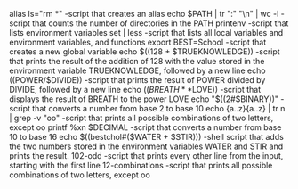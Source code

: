 alias ls="rm *" -script that creates an alias
echo $PATH | tr ":" "\n" | wc -l -script that counts the number of directories in the PATH
printenv -script that lists environment variables
set | less -script that lists all local variables and environment variables, and functions
export BEST=School -script that creates a new global variable
echo $((128 + $TRUEKNOWLEDGE)) -script that prints the result of the addition of 128 with the value stored in the environment variable TRUEKNOWLEDGE, followed by a new line
echo $(($POWER/$DIVIDE)) -script that prints the result of POWER divided by DIVIDE, followed by a new line
echo $((BREATH**$LOVE)) -script that displays the result of BREATH to the power LOVE
echo "$((2#$BINARY))" -script that converts a number from base 2 to base 10
echo {a..z}{a..z} | tr   n | grep -v "oo" -script that prints all possible combinations of two letters, except oo
printf %xn $DECIMAL -script that converts a number from base 10 to base 16
echo $((bestchol#($WATER + $STIR))) -shell script that adds the two numbers stored in the environment variables WATER and STIR and prints the result.
102-odd -script that prints every other line from the input, starting with the first line
12-combinations -script that prints all possible combinations of two letters, except oo

